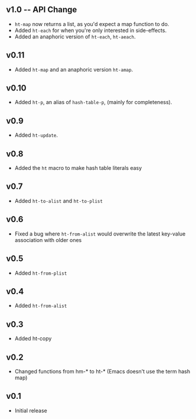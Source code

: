 ## v1.0 -- API Change

* `ht-map` now returns a list, as you'd expect a map function to do.
* Added `ht-each` for when you're only interested in side-effects.
* Added an anaphoric version of `ht-each`, `ht-aeach`.

## v0.11

* Added `ht-map` and an anaphoric version `ht-amap`.

## v0.10

* Added `ht-p`, an alias of `hash-table-p`, (mainly for completeness).

## v0.9

* Added `ht-update`.

## v0.8

* Added the `ht` macro to make hash table literals easy

## v0.7

* Added `ht-to-alist` and `ht-to-plist`

## v0.6

* Fixed a bug where `ht-from-alist` would overwrite the latest key-value
  association with older ones

## v0.5

* Added `ht-from-plist`

## v0.4

* Added `ht-from-alist`

## v0.3

* Added ht-copy

## v0.2

* Changed functions from hm-* to ht-* (Emacs doesn't use the term hash map)

## v0.1

* Initial release
